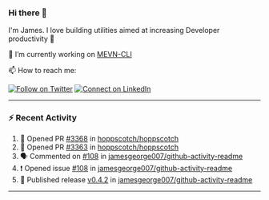 ### Hi there 👋

I'm James. I love building utilities aimed at increasing Developer productivity :raised_hands: 

🔭 I’m currently working on [MEVN-CLI](https://github.com/madlabsinc/mevn-cli)

📫 How to reach me:

[![Follow on Twitter](https://img.shields.io/badge/--twitter?label=Twitter&logo=Twitter&style=social)](https://twitter.com/james_madhacks) [![Connect on LinkedIn](https://img.shields.io/badge/--linkedin?label=LinkedIn&logo=LinkedIn&style=social)](https://www.linkedin.com/in/jamesgeorge007)

---

### :zap: Recent Activity

<!--START_SECTION:activity-->
1. 💪 Opened PR [#3368](https://github.com/hoppscotch/hoppscotch/pull/3368) in [hoppscotch/hoppscotch](https://github.com/hoppscotch/hoppscotch)
2. 💪 Opened PR [#3363](https://github.com/hoppscotch/hoppscotch/pull/3363) in [hoppscotch/hoppscotch](https://github.com/hoppscotch/hoppscotch)
3. 🗣 Commented on [#108](https://github.com/jamesgeorge007/github-activity-readme/issues/108#issuecomment-1722245735) in [jamesgeorge007/github-activity-readme](https://github.com/jamesgeorge007/github-activity-readme)
4. ❗ Opened issue [#108](https://github.com/jamesgeorge007/github-activity-readme/issues/108) in [jamesgeorge007/github-activity-readme](https://github.com/jamesgeorge007/github-activity-readme)
5. 🚀 Published release [v0.4.2](https://github.com/jamesgeorge007/github-activity-readme/releases/tag/v0.4.2) in [jamesgeorge007/github-activity-readme](https://github.com/jamesgeorge007/github-activity-readme)
<!--END_SECTION:activity-->

---

<!--
**jamesgeorge007/jamesgeorge007** is a ✨ _special_ ✨ repository because its `README.md` (this file) appears on your GitHub profile.

Here are some ideas to get you started:

- 🌱 I’m currently learning ...
- 👯 I’m looking to collaborate on ...
- 🤔 I’m looking for help with ...
- 💬 Ask me about ...
- 😄 Pronouns: ...
- ⚡ Fun fact: ...
-->
